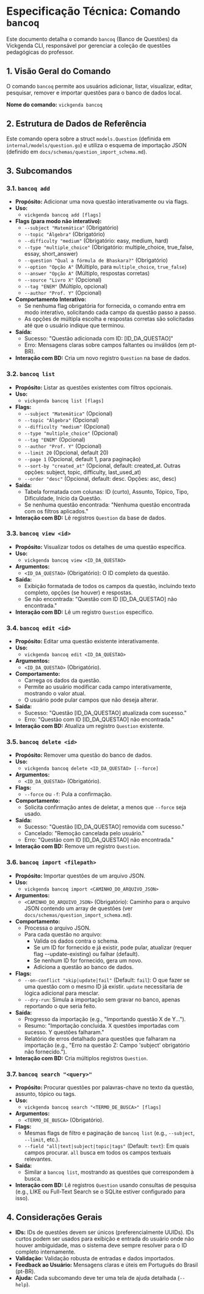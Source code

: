 # Especificação Técnica: Comando `bancoq`

Este documento detalha o comando `bancoq` (Banco de Questões) da Vickgenda CLI, responsável por gerenciar a coleção de questões pedagógicas do professor.

## 1. Visão Geral do Comando

O comando `bancoq` permite aos usuários adicionar, listar, visualizar, editar, pesquisar, remover e importar questões para o banco de dados local.

**Nome do comando:** `vickgenda bancoq`

## 2. Estrutura de Dados de Referência

Este comando opera sobre a struct `models.Question` (definida em `internal/models/question.go`) e utiliza o esquema de importação JSON (definido em `docs/schemas/question_import_schema.md`).

## 3. Subcomandos

### 3.1. `bancoq add`

*   **Propósito:** Adicionar uma nova questão interativamente ou via flags.
*   **Uso:**
    *   `vickgenda bancoq add [flags]`
*   **Flags (para modo não interativo):**
    *   `--subject "Matemática"` (Obrigatório)
    *   `--topic "Álgebra"` (Obrigatório)
    *   `--difficulty "medium"` (Obrigatório: easy, medium, hard)
    *   `--type "multiple_choice"` (Obrigatório: multiple_choice, true_false, essay, short_answer)
    *   `--question "Qual a fórmula de Bhaskara?"` (Obrigatório)
    *   `--option "Opção A"` (Múltiplo, para `multiple_choice`, `true_false`)
    *   `--answer "Opção A"` (Múltiplo, respostas corretas)
    *   `--source "Livro X"` (Opcional)
    *   `--tag "ENEM"` (Múltiplo, opcional)
    *   `--author "Prof. Y"` (Opcional)
*   **Comportamento Interativo:**
    *   Se nenhuma flag obrigatória for fornecida, o comando entra em modo interativo, solicitando cada campo da questão passo a passo.
    *   As opções de múltipla escolha e respostas corretas são solicitadas até que o usuário indique que terminou.
*   **Saída:**
    *   Sucesso: "Questão adicionada com ID: [ID_DA_QUESTAO]"
    *   Erro: Mensagens claras sobre campos faltantes ou inválidos (em pt-BR).
*   **Interação com BD:** Cria um novo registro `Question` na base de dados.

### 3.2. `bancoq list`

*   **Propósito:** Listar as questões existentes com filtros opcionais.
*   **Uso:**
    *   `vickgenda bancoq list [flags]`
*   **Flags:**
    *   `--subject "Matemática"` (Opcional)
    *   `--topic "Álgebra"` (Opcional)
    *   `--difficulty "medium"` (Opcional)
    *   `--type "multiple_choice"` (Opcional)
    *   `--tag "ENEM"` (Opcional)
    *   `--author "Prof. Y"` (Opcional)
    *   `--limit 20` (Opcional, default 20)
    *   `--page 1` (Opcional, default 1, para paginação)
    *   `--sort-by "created_at"` (Opcional, default: created_at. Outras opções: subject, topic, difficulty, last_used_at)
    *   `--order "desc"` (Opcional, default: desc. Opções: asc, desc)
*   **Saída:**
    *   Tabela formatada com colunas: ID (curto), Assunto, Tópico, Tipo, Dificuldade, Início da Questão.
    *   Se nenhuma questão encontrada: "Nenhuma questão encontrada com os filtros aplicados."
*   **Interação com BD:** Lê registros `Question` da base de dados.

### 3.3. `bancoq view <id>`

*   **Propósito:** Visualizar todos os detalhes de uma questão específica.
*   **Uso:**
    *   `vickgenda bancoq view <ID_DA_QUESTAO>`
*   **Argumentos:**
    *   `<ID_DA_QUESTAO>` (Obrigatório): O ID completo da questão.
*   **Saída:**
    *   Exibição formatada de todos os campos da questão, incluindo texto completo, opções (se houver) e respostas.
    *   Se não encontrada: "Questão com ID [ID_DA_QUESTAO] não encontrada."
*   **Interação com BD:** Lê um registro `Question` específico.

### 3.4. `bancoq edit <id>`

*   **Propósito:** Editar uma questão existente interativamente.
*   **Uso:**
    *   `vickgenda bancoq edit <ID_DA_QUESTAO>`
*   **Argumentos:**
    *   `<ID_DA_QUESTAO>` (Obrigatório).
*   **Comportamento:**
    *   Carrega os dados da questão.
    *   Permite ao usuário modificar cada campo interativamente, mostrando o valor atual.
    *   O usuário pode pular campos que não deseja alterar.
*   **Saída:**
    *   Sucesso: "Questão [ID_DA_QUESTAO] atualizada com sucesso."
    *   Erro: "Questão com ID [ID_DA_QUESTAO] não encontrada."
*   **Interação com BD:** Atualiza um registro `Question` existente.

### 3.5. `bancoq delete <id>`

*   **Propósito:** Remover uma questão do banco de dados.
*   **Uso:**
    *   `vickgenda bancoq delete <ID_DA_QUESTAO> [--force]`
*   **Argumentos:**
    *   `<ID_DA_QUESTAO>` (Obrigatório).
*   **Flags:**
    *   `--force` ou `-f`: Pula a confirmação.
*   **Comportamento:**
    *   Solicita confirmação antes de deletar, a menos que `--force` seja usado.
*   **Saída:**
    *   Sucesso: "Questão [ID_DA_QUESTAO] removida com sucesso."
    *   Cancelado: "Remoção cancelada pelo usuário."
    *   Erro: "Questão com ID [ID_DA_QUESTAO] não encontrada."
*   **Interação com BD:** Remove um registro `Question`.

### 3.6. `bancoq import <filepath>`

*   **Propósito:** Importar questões de um arquivo JSON.
*   **Uso:**
    *   `vickgenda bancoq import <CAMINHO_DO_ARQUIVO_JSON>`
*   **Argumentos:**
    *   `<CAMINHO_DO_ARQUIVO_JSON>` (Obrigatório): Caminho para o arquivo JSON contendo um array de questões (ver `docs/schemas/question_import_schema.md`).
*   **Comportamento:**
    *   Processa o arquivo JSON.
    *   Para cada questão no arquivo:
        *   Valida os dados contra o schema.
        *   Se um ID for fornecido e já existir, pode pular, atualizar (requer flag --update-existing) ou falhar (default).
        *   Se nenhum ID for fornecido, gera um novo.
        *   Adiciona a questão ao banco de dados.
*   **Flags:**
    *   `--on-conflict "skip|update|fail"` (Default: `fail`): O que fazer se uma questão com o mesmo ID já existir. `update` necessitaria de lógica adicional para mesclar.
    *   `--dry-run`: Simula a importação sem gravar no banco, apenas reportando o que seria feito.
*   **Saída:**
    *   Progresso da importação (e.g., "Importando questão X de Y...").
    *   Resumo: "Importação concluída. X questões importadas com sucesso. Y questões falharam."
    *   Relatório de erros detalhado para questões que falharam na importação (e.g., "Erro na questão Z: Campo 'subject' obrigatório não fornecido.").
*   **Interação com BD:** Cria múltiplos registros `Question`.

### 3.7. `bancoq search "<query>"`

*   **Propósito:** Procurar questões por palavras-chave no texto da questão, assunto, tópico ou tags.
*   **Uso:**
    *   `vickgenda bancoq search "<TERMO_DE_BUSCA>" [flags]`
*   **Argumentos:**
    *   `<TERMO_DE_BUSCA>` (Obrigatório).
*   **Flags:**
    *   Mesmas flags de filtro e paginação de `bancoq list` (e.g., `--subject`, `--limit`, etc.).
    *   `--field "all|text|subject|topic|tags"` (Default: `text`): Em quais campos procurar. `all` busca em todos os campos textuais relevantes.
*   **Saída:**
    *   Similar a `bancoq list`, mostrando as questões que correspondem à busca.
*   **Interação com BD:** Lê registros `Question` usando consultas de pesquisa (e.g., LIKE ou Full-Text Search se o SQLite estiver configurado para isso).

## 4. Considerações Gerais

*   **IDs:** IDs de questões devem ser únicos (preferencialmente UUIDs). IDs curtos podem ser usados para exibição e entrada do usuário onde não houver ambiguidade, mas o sistema deve sempre resolver para o ID completo internamente.
*   **Validação:** Validação robusta de entradas e dados importados.
*   **Feedback ao Usuário:** Mensagens claras e úteis em Português do Brasil (pt-BR).
*   **Ajuda:** Cada subcomando deve ter uma tela de ajuda detalhada (`--help`).
